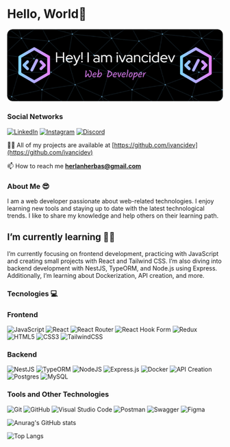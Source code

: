 # Hello, World👋

![Banner ivanci](github-header-image.png)

### Social Networks

[![LinkedIn](https://img.shields.io/badge/linkedin-%230077B5.svg?style=for-the-badge&logo=linkedin&logoColor=white)](https://www.linkedin.com/in/herlan-herbas-zubieta) [![Instagram](https://img.shields.io/badge/Instagram-%23E4405F.svg?style=for-the-badge&logo=Instagram&logoColor=white)](http://www.instagram.com/ivancidev) [![Discord](https://img.shields.io/badge/Discord-%235865F2.svg?style=for-the-badge&logo=discord&logoColor=white)](https://discord.com/users/ivancidev)

👨‍💻 All of my projects are available at [https://github.com/ivancidev](https://github.com/ivancidev)

📫 How to reach me **herlanherbas@gmail.com**


### About Me 😎
I am a web developer passionate about web-related technologies. I enjoy learning new tools and staying up to date with the latest technological trends. I like to share my knowledge and help others on their learning path.

## I’m currently learning 👨‍💻
I’m currently focusing on frontend development, practicing with JavaScript and creating small projects with React and Tailwind CSS. I’m also diving into backend development with NestJS, TypeORM, and Node.js using Express. Additionally, I’m learning about Dockerization, API creation, and more.


### Tecnologies 💻

### Frontend
![JavaScript](https://img.shields.io/badge/javascript-%23323330.svg?style=for-the-badge&logo=javascript&logoColor=%23F7DF1E) 
![React](https://img.shields.io/badge/react-%2320232a.svg?style=for-the-badge&logo=react&logoColor=%2361DAFB) 
![React Router](https://img.shields.io/badge/React_Router-CA4245?style=for-the-badge&logo=react-router&logoColor=white) 
![React Hook Form](https://img.shields.io/badge/React%20Hook%20Form-%23EC5990.svg?style=for-the-badge&logo=reacthookform&logoColor=white) 
![Redux](https://img.shields.io/badge/redux-%23593d88.svg?style=for-the-badge&logo=redux&logoColor=white) 
![HTML5](https://img.shields.io/badge/html5-%23E34F26.svg?style=for-the-badge&logo=html5&logoColor=white) 
![CSS3](https://img.shields.io/badge/css3-%231572B6.svg?style=for-the-badge&logo=css3&logoColor=white) 
![TailwindCSS](https://img.shields.io/badge/tailwindcss-%2338B2AC.svg?style=for-the-badge&logo=tailwind-css&logoColor=white)

### Backend
![NestJS](https://img.shields.io/badge/nestjs-%23E0234E.svg?style=for-the-badge&logo=nestjs&logoColor=white) 
![TypeORM](https://img.shields.io/badge/TypeORM-%23c43d5f.svg?style=for-the-badge&logo=typeorm&logoColor=white)
![NodeJS](https://img.shields.io/badge/node.js-6DA55F?style=for-the-badge&logo=node.js&logoColor=white) 
![Express.js](https://img.shields.io/badge/express.js-%23404d59.svg?style=for-the-badge&logo=express&logoColor=%2361DAFB) 
![Docker](https://img.shields.io/badge/docker-%230db7ed.svg?style=for-the-badge&logo=docker&logoColor=white) 
![API Creation](https://img.shields.io/badge/api_creation-%2300ADD8.svg?style=for-the-badge&logo=api&logoColor=white) 
![Postgres](https://img.shields.io/badge/postgres-%23316192.svg?style=for-the-badge&logo=postgresql&logoColor=white) 
![MySQL](https://img.shields.io/badge/mysql-4479A1.svg?style=for-the-badge&logo=mysql&logoColor=white)

### Tools and Other Technologies
![Git](https://img.shields.io/badge/git-%23F05033.svg?style=for-the-badge&logo=git&logoColor=white) 
![GitHub](https://img.shields.io/badge/github-%23121011.svg?style=for-the-badge&logo=github&logoColor=white) 
![Visual Studio Code](https://img.shields.io/badge/Visual%20Studio%20Code-0078d7.svg?style=for-the-badge&logo=visual-studio-code&logoColor=white) 
![Postman](https://img.shields.io/badge/Postman-FF6C37?style=for-the-badge&logo=postman&logoColor=white) 
![Swagger](https://img.shields.io/badge/-Swagger-%23Clojure?style=for-the-badge&logo=swagger&logoColor=white) 
![Figma](https://img.shields.io/badge/figma-%23F24E1E.svg?style=for-the-badge&logo=figma&logoColor=white)


![Anurag's GitHub stats](https://github-readme-stats.vercel.app/api?username=ivancidev&show_icons=true&theme=tokyonight)


![Top Langs](https://github-readme-stats.vercel.app/api/top-langs/?username=anuraghazra&hide_progress=true&theme=tokyonight)




